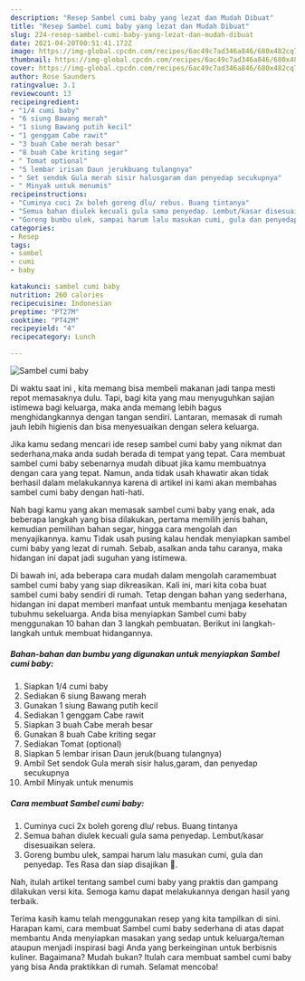 ```yaml
---
description: "Resep Sambel cumi baby yang lezat dan Mudah Dibuat"
title: "Resep Sambel cumi baby yang lezat dan Mudah Dibuat"
slug: 224-resep-sambel-cumi-baby-yang-lezat-dan-mudah-dibuat
date: 2021-04-20T00:51:41.172Z
image: https://img-global.cpcdn.com/recipes/6ac49c7ad346a846/680x482cq70/sambel-cumi-baby-foto-resep-utama.jpg
thumbnail: https://img-global.cpcdn.com/recipes/6ac49c7ad346a846/680x482cq70/sambel-cumi-baby-foto-resep-utama.jpg
cover: https://img-global.cpcdn.com/recipes/6ac49c7ad346a846/680x482cq70/sambel-cumi-baby-foto-resep-utama.jpg
author: Rose Saunders
ratingvalue: 3.1
reviewcount: 13
recipeingredient:
- "1/4 cumi baby"
- "6 siung Bawang merah"
- "1 siung Bawang putih kecil"
- "1 genggam Cabe rawit"
- "3 buah Cabe merah besar"
- "8 buah Cabe kriting segar"
- " Tomat optional"
- "5 lembar irisan Daun jerukbuang tulangnya"
- " Set sendok Gula merah sisir halusgaram dan penyedap secukupnya"
- " Minyak untuk menumis"
recipeinstructions:
- "Cuminya cuci 2x boleh goreng dlu/ rebus. Buang tintanya"
- "Semua bahan diulek kecuali gula sama penyedap. Lembut/kasar disesuaikan selera."
- "Goreng bumbu ulek, sampai harum lalu masukan cumi, gula dan penyedap. Tes Rasa dan siap disajikan 🤗."
categories:
- Resep
tags:
- sambel
- cumi
- baby

katakunci: sambel cumi baby 
nutrition: 260 calories
recipecuisine: Indonesian
preptime: "PT27M"
cooktime: "PT42M"
recipeyield: "4"
recipecategory: Lunch

---
```



![Sambel cumi baby](https://img-global.cpcdn.com/recipes/6ac49c7ad346a846/680x482cq70/sambel-cumi-baby-foto-resep-utama.jpg)

Di waktu  saat ini , kita memang bisa membeli makanan jadi tanpa mesti repot memasaknya dulu. Tapi, bagi kita yang mau menyuguhkan sajian istimewa bagi keluarga, maka anda memang lebih bagus menghidangkannya dengan tangan sendiri. Lantaran, memasak di rumah jauh lebih higienis dan bisa menyesuaikan dengan selera keluarga.

Jika kamu sedang mencari ide resep sambel cumi baby yang nikmat dan sederhana,maka anda sudah berada di tempat yang tepat. Cara membuat sambel cumi baby  sebenarnya mudah dibuat jika kamu membuatnya dengan cara yang tepat. Namun, anda tidak usah khawatir akan tidak berhasil dalam melakukannya 
karena di artikel ini kami akan membahas sambel cumi baby dengan hati-hati.  



Nah bagi kamu yang akan memasak sambel cumi baby yang enak, ada beberapa langkah yang bisa dilakukan, pertama memilih jenis bahan, kemudian pemilihan bahan segar, hingga cara mengolah dan menyajikannya. kamu Tidak usah pusing kalau hendak menyiapkan sambel cumi baby yang lezat di rumah. Sebab, asalkan anda  tahu caranya, maka hidangan ini dapat jadi suguhan yang istimewa.

Di bawah ini, ada beberapa cara mudah dalam mengolah caramembuat sambel cumi baby yang siap dikreasikan. Kali ini, mari kita coba buat sambel cumi baby sendiri di rumah. Tetap dengan bahan yang sederhana, hidangan ini dapat memberi manfaat untuk membantu menjaga kesehatan tubuhmu sekeluarga. Anda bisa menyiapkan Sambel cumi baby menggunakan 10 bahan dan 3 langkah pembuatan. Berikut ini langkah-langkah untuk membuat hidangannya.

<!--inarticleads1-->

##### Bahan-bahan dan bumbu yang digunakan untuk menyiapkan Sambel cumi baby:

1. Siapkan 1/4 cumi baby
1. Sediakan 6 siung Bawang merah
1. Gunakan 1 siung Bawang putih kecil
1. Sediakan 1 genggam Cabe rawit
1. Siapkan 3 buah Cabe merah besar
1. Gunakan 8 buah Cabe kriting segar
1. Sediakan  Tomat (optional)
1. Siapkan 5 lembar irisan Daun jeruk(buang tulangnya)
1. Ambil  Set sendok Gula merah sisir halus,garam, dan penyedap secukupnya
1. Ambil  Minyak untuk menumis




<!--inarticleads2-->

##### Cara membuat Sambel cumi baby:

1. Cuminya cuci 2x boleh goreng dlu/ rebus. Buang tintanya
1. Semua bahan diulek kecuali gula sama penyedap. Lembut/kasar disesuaikan selera.
1. Goreng bumbu ulek, sampai harum lalu masukan cumi, gula dan penyedap. Tes Rasa dan siap disajikan 🤗.




Nah, itulah artikel tentang  sambel cumi baby  yang praktis dan gampang dilakukan versi kita. Semoga kamu dapat melakukannya dengan hasil yang terbaik. 

Terima kasih kamu telah menggunakan resep yang kita tampilkan di sini. Harapan kami, cara membuat  Sambel cumi baby sederhana di atas dapat membantu Anda menyiapkan masakan yang sedap untuk keluarga/teman ataupun menjadi inspirasi bagi Anda yang berkeinginan untuk berbisnis kuliner. Bagaimana? Mudah bukan? Itulah cara membuat sambel cumi baby yang bisa Anda praktikkan di rumah. Selamat mencoba!

